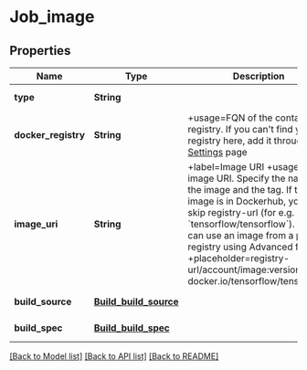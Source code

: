 # Job_image
## Properties

| Name | Type | Description | Notes |
|------------ | ------------- | ------------- | -------------|
| **type** | **String** |  | [default to null] |
| **docker\_registry** | **String** | +usage&#x3D;FQN of the container registry. If you can&#39;t find your registry here, add it through the [Settings](/settings?tab&#x3D;registry) page | [optional] [default to null] |
| **image\_uri** | **String** | +label&#x3D;Image URI +usage&#x3D;The image URI. Specify the name of the image and the tag. If the image is in Dockerhub, you can skip registry-url (for e.g. &#x60;tensorflow/tensorflow&#x60;). You can use an image from a private registry using Advanced fields +placeholder&#x3D;registry-url/account/image:version (e.g. docker.io/tensorflow/tensorflow) | [default to null] |
| **build\_source** | [**Build_build_source**](Build_build_source.md) |  | [default to null] |
| **build\_spec** | [**Build_build_spec**](Build_build_spec.md) |  | [default to null] |

[[Back to Model list]](../README.md#documentation-for-models) [[Back to API list]](../README.md#documentation-for-api-endpoints) [[Back to README]](../README.md)

